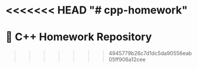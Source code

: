 <<<<<<< HEAD
"# cpp-homework" 
=======
# 📘 C++ Homework Repository


>>>>>>> 4945779b26c7d1dc5da90556eab05ff906a12cee
